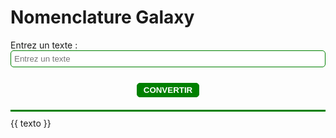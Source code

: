 # Nomenclature Galaxy

<div style="margin-top: 15px;">
    <label for="label">Entrez un texte :</label>
    <div class="input">
        <input id="textInput" class="textInput" maxlength="16" v-model="textInput" placeholder="Entrez un texte" />
        <button class="btn" @click="conv">Convertir</button>
    </div>
    <div class="result">
        {{ texto }}
    </div>
</div>

<style>
.label{
    text-align: center;
}

.input{
    display: flex;
    flex-direction: column;
    gap: 5px;
    size: 20px;
}

.textInput{
    border: 1px solid green;
    border-radius: 5px;
    padding: 5px;

}

.btn{
    border: 1px solid green;
    border-radius: 5px;
    text-transform:uppercase;
    color: white;
    background: green;
    width: 100px;
    margin: auto;
    margin-top: 20px;
    padding: 3px;
    font-weight: bold;
}

.result{
    margin-top: 20px;
    padding-top: 10px;
    border-top: 3px solid green;
    
}

</style>

<script>
export default {
    data() {
        return {
            input: '',
            texto: '',
            textInput: '',
            result: '',
            wordsToNumbers: [
                { letter: 'a', code: 13 },
                { letter: 'b', code: 14 },
                { letter: 'c', code: 15 },
                { letter: 'd', code: 16 },
                { letter: 'e', code: 18 },
                { letter: 'é', code: 18 },
                { letter: 'è', code: 18 },
                { letter: 'f', code: 19 },
                { letter: 'g', code: 20 },
                { letter: 'h', code: 22 },
                { letter: 'i', code: 23 },
                { letter: 'j', code: 24 },
                { letter: 'k', code: 25 },
                { letter: 'l', code: 26 },
                { letter: 'm', code: 27 },
                { letter: 'n', code: 28 },
                { letter: 'o', code: 31 },
                { letter: 'p', code: 33 },
                { letter: 'q', code: 34 },
                { letter: 'r', code: 35 },
                { letter: 's', code: 36 },
                { letter: 't', code: 37 },
                { letter: 'u', code: 38 },
                { letter: 'v', code: 40 },
                { letter: 'w', code: 41 },
                { letter: 'x', code: 42 },
                { letter: 'y', code: 44 },
                { letter: 'z', code: 45 },
                { letter: ' ', code: 10 },
                { letter: "0", code: "00" },
                { letter: '1', code: "01" },
                { letter: '2', code: "02" },
                { letter: '3', code: "03" },
                { letter: '4', code: "04" },
                { letter: '5', code: "05" },
                { letter: '6', code: "06" },
                { letter: '7', code: "07" },
                { letter: '8', code: "08" },
                { letter: '9', code: "09" },
            ]
        };
    },
    methods: {
        conv() {
            // this.input = this.textInput.toLowerCase();
            // if (input.length > 16) {
            //     this.input = this.input.slice(0, 16);
            // }
            // const words = this.input;
            const words = this.textInput.toLowerCase();
            let elements = Array.from(words);
            this.texto = this.textToInt(elements);
        },

        findElement(letter) {
            return this.wordsToNumbers.find(
                el => el.letter.toLowerCase() === letter.toLowerCase());
        },

        textToInt(text) {
            let letter = '';
            let resultat = [];
            text.forEach(element => {
                letter = this.findElement(element);
                resultat.push(letter.code);
            })
            return resultat;
        },

    }
};
</script>
